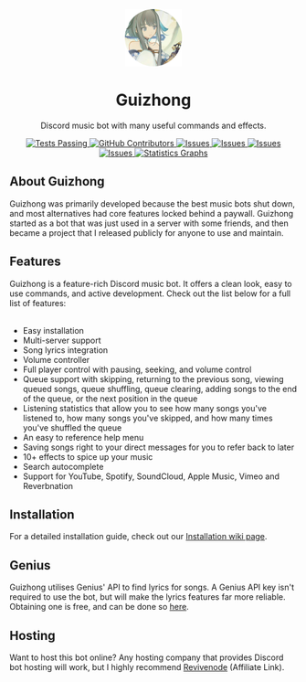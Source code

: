 <p align="center">
  <img src="https://github.com/yuhuanowo/Guizhong/blob/main/assets/logo.png?raw=true" width = "100" height = "100"/>
</p>
<h1 align="center">Guizhong</h1>
<p align="center">Discord music bot with many useful commands and effects.</p>

<p align="center">
  <a href="https://github.com/yuhuanowo/Guizhong/actions">
    <img alt="Tests Passing" src="https://github.com/yuhuanowo/Guizhong/workflows/CodeQL/badge.svg" />
  </a>
  <a href="https://github.com/yuhuanowo/Guizhong/graphs/contributors">
    <img alt="GitHub Contributors" src="https://img.shields.io/github/contributors/yuhuanowo/Guizhong" />
  </a>
  <a href="https://github.com/yuhuanowo/Guizhong/issues">
    <img alt="Issues" src="https://img.shields.io/github/issues/yuhuanowo/Guizhong" />
  </a>
  <a href="https://github.com/yuhuanowo/Guizhong/blob/master/LICENSE">
    <img alt="Issues" src="https://img.shields.io/github/license/yuhuanowo/Guizhong" />
  </a>
  <a href="https://github.com/yuhuanowo/Guizhong/pulls">
    <img alt="Issues" src="https://img.shields.io/github/issues-pr-closed/yuhuanowo/Guizhong" />
  </a>
  <a href="https://github.com/yuhuanowo/Guizhong/commits">
    <img alt="Issues" src="https://img.shields.io/github/last-commit/yuhuanowo/Guizhong" />
  </a>
  <a href="https://github.com/yuhuanowo/Guizhong"><img alt="Statistics Graphs" src="https://repobeats.axiom.co/api/embed/ab7080243cf7b8ed4e30271afc121489272ff6c9.svg"></a>
</p>

<h2>About Guizhong</h2>
Guizhong was primarily developed because the best music bots shut down, and most alternatives had core features locked behind a paywall. Guizhong started as a bot that was just used in a server with some friends, and then became a project that I released publicly for anyone to use and maintain.

<h2>Features</h2>
Guizhong is a feature-rich Discord music bot. It offers a clean look, easy to use commands, and active development. Check out the list below for a full list of features:
<br>
<br>
<ul>
<li>Easy installation</li>
<li>Multi-server support</li>
<li>Song lyrics integration</li>
<li>Volume controller</li>
<li>Full player control with pausing, seeking, and volume control</li>
<li>Queue support with skipping, returning to the previous song, viewing queued songs, queue shuffling, queue clearing, adding songs to the end of the queue, or the next position in the queue</li>
<li>Listening statistics that allow you to see how many songs you've listened to, how many songs you've skipped, and how many times you've shuffled the queue</li>
<li>An easy to reference help menu</li>
<li>Saving songs right to your direct messages for you to refer back to later</li>
<li>10+ effects to spice up your music</li>
<li>Search autocomplete</li>
<li>Support for YouTube, Spotify, SoundCloud, Apple Music, Vimeo and Reverbnation</li>
</ul>

<!-- <h2>Screenshots</h2>
<p align="center">
<img src="https://raw.githubusercontent.com/NerdyTechy/Guizhong/master/assets/screenshots/1.png" width="500px" />
<img src="https://raw.githubusercontent.com/NerdyTechy/Guizhong/master/assets/screenshots/2.png" width="500px" />
<img src="https://raw.githubusercontent.com/NerdyTechy/Guizhong/master/assets/screenshots/3.png" width="500px" />
<img src="https://raw.githubusercontent.com/NerdyTechy/Guizhong/master/assets/screenshots/4.png" width="500px" />
<img src="https://raw.githubusercontent.com/NerdyTechy/Guizhong/master/assets/screenshots/5.png" width="500px" />
<img src="https://raw.githubusercontent.com/NerdyTechy/Guizhong/master/assets/screenshots/6.png" width="500px" />
</p> -->

<h2>Installation</h2>
For a detailed installation guide, check out our <a href="">Installation wiki page</a>.

## Genius

Guizhong utilises Genius' API to find lyrics for songs. A Genius API key isn't required to use the bot, but will make the lyrics features far more reliable. Obtaining one is free, and can be done so <a href="https://genius.com/api-clients">here</a>.

## Hosting

Want to host this bot online? Any hosting company that provides Discord bot hosting will work, but I highly recommend <a href="https://techy.lol/revivenode">Revivenode</a> (Affiliate Link).
